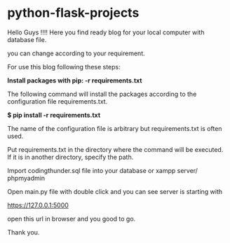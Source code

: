 # python-flask-projects
  
Hello Guys !!!!
Here you find ready blog for your local computer with database file.

you can change according to your requirement.

For use this blog following these steps:

**Install packages with pip: -r requirements.txt**

The following command will install the packages according to the configuration file requirements.txt.

**$ pip install -r requirements.txt**

The name of the configuration file is arbitrary but requirements.txt is often used.

Put requirements.txt in the directory where the command will be executed. If it is in another directory, specify the path.

Import codingthunder.sql file into your database or xampp server/ phpmyadmin

Open main.py file with double click and you can see server is starting with

https://127.0.0.1:5000

open this url in browser and you good to go.

Thank you.
